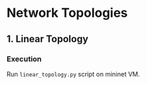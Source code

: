 # Network Topologies 

## 1. Linear Topology 

### Execution 
Run `linear_topology.py` script on mininet VM. 
